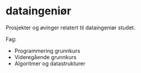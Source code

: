 # dataingeniør
Prosjekter og øvinger relatert til dataingeniør studet.

Fag:
* Programmering grunnkurs
* Videregående grunnkurs
* Algoritmer og datastrukturer

